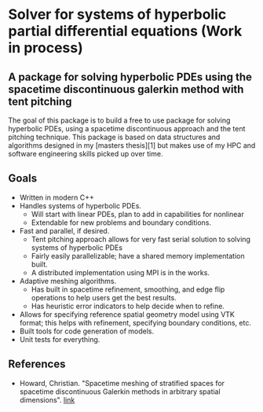 # Solver for systems of hyperbolic partial differential equations (Work in process)
## A package for solving hyperbolic PDEs using the spacetime discontinuous galerkin method with tent pitching
The goal of this package is to build a free to use package for solving hyperbolic PDEs, using a spacetime discontinuous approach and the tent pitching technique. This package is based on data structures and algorithms designed in my [masters thesis][1] but makes use of my HPC and software engineering skills picked up over time.

## Goals
- Written in modern C++
- Handles systems of hyperbolic PDEs.
	- Will start with linear PDEs, plan to add in capabilities for nonlinear
	- Extendable for new problems and boundary conditions.
- Fast and parallel, if desired.
	- Tent pitching approach allows for very fast serial solution to solving systems of hyperbolic PDEs
	- Fairly easily parallelizable; have a shared memory implementation built.
	- A distributed implementation using MPI is in the works.
- Adaptive meshing algorithms.
	- Has built in spacetime refinement, smoothing, and edge flip operations to help users get the best results.
	- Has heuristic error indicators to help decide when to refine.
- Allows for specifying reference spatial geometry model using VTK format; this helps with refinement, specifying boundary conditions, etc.
- Built tools for code generation of models.
- Unit tests for everything.

## References
- Howard, Christian. "Spacetime meshing of stratified spaces for spacetime discontinuous Galerkin methods in arbitrary spatial dimensions". [link](https://www.ideals.illinois.edu/items/112053)

